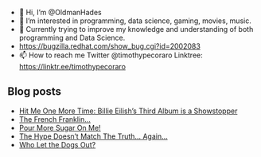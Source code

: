 - 👋 Hi, I’m @OldmanHades
- 👀 I’m interested in programming, data science, gaming, movies, music.
- 🌱 Currently trying to improve my knowledge and understanding of both programming and Data Science.
- https://bugzilla.redhat.com/show_bug.cgi?id=2002083
- 📫 How to reach me Twitter @timothypecoraro
Linktree: https://linktr.ee/timothypecoraro

## Blog posts
<!-- BLOG-POST-LIST:START -->
- [Hit Me One More Time: Billie Eilish’s Third Album is a Showstopper](https://medium.com/@timothypecoraro/hit-me-one-more-time-billie-eilishs-third-album-is-a-showstopper-1251d7131c99?source=rss-5097f5c9b801------2)
- [The French Franklin…](https://medium.com/@timothypecoraro/the-french-franklin-dc885c6007ff?source=rss-5097f5c9b801------2)
- [Pour More Sugar On Me!](https://medium.com/@timothypecoraro/pour-more-sugar-on-me-6b76d2a328ee?source=rss-5097f5c9b801------2)
- [The Hype Doesn’t Match The Truth… Again…](https://medium.com/@timothypecoraro/the-hype-doesnt-match-the-truth-again-5ecf1457f6dc?source=rss-5097f5c9b801------2)
- [Who Let the Dogs Out?](https://medium.com/@timothypecoraro/who-let-the-dogs-out-a14fda3d6970?source=rss-5097f5c9b801------2)
<!-- BLOG-POST-LIST:END -->
